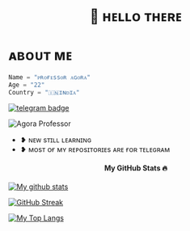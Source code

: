 # 
<h1 align="center">🖤 ʜᴇʟʟᴏ ᴛʜᴇʀᴇ</h1>

# ᴀʙᴏᴜᴛ ᴍᴇ 

```python
Name = "ᴘʀᴏғᴇssᴏʀ ᴀɢᴏʀᴀ"
Age = "22"
Country = "🇮🇳ɪɴᴅɪᴀ"
```

[![telegram badge](https://img.shields.io/badge/@agoraswamy_professor-30302f?style=for-the-badge&logo=telegram)](https://t.me/agoraswamy_professor)
<p align="left"> <img src="https://t.me/agora_spam_official/ghpvc/?username=Agora&label=Profile%20Views&red=red&style=flat-square" alt="Agora Professor" /> </p>

- ❥︎ ɴᴇᴡ sᴛɪʟʟ ʟᴇᴀʀɴɪɴɢ
- ❥︎ ᴍᴏsᴛ ᴏғ ᴍʏ ʀᴇᴘᴏsɪᴛᴏʀɪᴇs ᴀʀᴇ ғᴏʀ ᴛᴇʟᴇɢʀᴀᴍ

<h4 align="center"><b>My GitHub Stats 🔥</b></h4>


[![My github stats](https://github-readme-stats.vercel.app/api?username=Agora&show_icons=true&theme=radical&custom_title=Agora's+Github+Stats&include_all_commits=true&count_private=true)](https://github.com/SIR-AGORA)

<!--
[![My wakatime stats](https://github-readme-stats.vercel.app/api/wakatime?username=Mr)](https://github.com/SIR-AGORA)
-->

[![GitHub Streak](http://github-readme-streak-stats.herokuapp.com?user=PROF-AGORA&theme=black-ice)](https://git.io/streak-stats)


[![My Top Langs](https://github-readme-stats.vercel.app/api/top-langs/?username=PROF-AGORA&layout=compact&theme=cobalt)](https://github.com/SIR-AGORA)


<!--
**MrRizoel/MrRizoel** is a ✨ _special_ ✨ repository because its `README.md` (this file) appears on your GitHub profile.

-->
